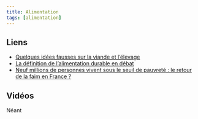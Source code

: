 ```yaml
---
title: Alimentation
tags: [alimentation]
---
```


## Liens

* [Quelques idées fausses sur la viande et l’élevage](https://www.inrae.fr/actualites/quelques-idees-fausses-viande-lelevage)
* [La définition de l’alimentation durable en débat](https://www.ouest-france.fr/societe/alimentatio/la-definition-de-lalimentation-durable-en-debat-6ac04cce-dcfc-11ed-918a-b6ae5ea8d348)
* [Neuf millions de personnes vivent sous le seuil de pauvreté : le retour de la faim en France ?](https://basta.media/Neuf-millions-de-personnes-vivent-sous-le-seuil-de-pauvrete-le-retour-de-la-faim-en-France-aide-alimentaire-agroindustrie-inflation)


## Vidéos

Néant
